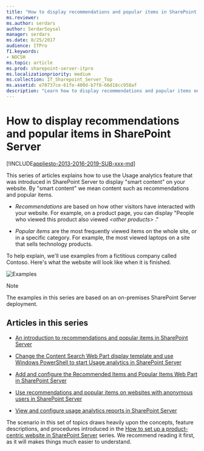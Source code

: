 ```yaml
---
title: "How to display recommendations and popular items in SharePoint Server"
ms.reviewer: 
ms.author: serdars
author: SerdarSoysal
manager: serdars
ms.date: 8/25/2017
audience: ITPro
f1.keywords:
- NOCSH
ms.topic: article
ms.prod: sharepoint-server-itpro
ms.localizationpriority: medium
ms.collection: IT_Sharepoint_Server_Top
ms.assetid: e70737ce-61fe-400d-b7f8-66d18cc958af
description: "Learn how to display recommendations and popular items on a SharePoint Server site."
---
```


# How to display recommendations and popular items in SharePoint Server

[!INCLUDE[appliesto-2013-2016-2019-SUB-xxx-md](../includes/appliesto-2013-2016-2019-SUB-xxx-md.md)]
  
This series of articles explains how to use the Usage analytics feature that was introduced in SharePoint Server to display "smart content" on your website. By "smart content" we mean content such as recommendations and popular items.
  
-  *Recommendations*  are based on how other visitors have interacted with your website. For example, on a product page, you can display "People who viewed this product also viewed  *\<other products\>*  ." 
    
-  *Popular items*  are the most frequently viewed items on the whole site, or in a specific category. For example, the most viewed laptops on a site that sells technology products. 
    
To help explain, we'll use examples from a fictitious company called Contoso. Here's what the website will look like when it is finished.
  
![Examples](../media/OTCSP_Examples.png)
  
> [!NOTE]
> The examples in this series are based on an on-premises SharePoint Server deployment. 
  
## Articles in this series

- [An introduction to recommendations and popular items in SharePoint Server](an-introduction-to-recommendations-and-popular-items.md)
    
- [Change the Content Search Web Part display template and use Windows PowerShell to start Usage analytics in SharePoint Server](change-the-content-search-web-part-display-template-and-use-windows-powershell-t.md)
    
- [Add and configure the Recommended Items and Popular Items Web Part in SharePoint Server](add-and-configure-the-recommended-items-and-popular-items-web-part.md)
    
- [Use recommendations and popular items on websites with anonymous users in SharePoint Server](use-recommendations-and-popular-items-on-websites-with-anonymous-users.md)
    
- [View and configure usage analytics reports in SharePoint Server](view-and-configure-usage-analytics-reports.md)
    
The scenario in this set of topics draws heavily upon the concepts, feature descriptions, and procedures introduced in the [How to set up a product-centric website in SharePoint Server](how-to-set-up-a-product-centric-website.md) series. We recommend reading it first, as it will makes things much easier to understand. 
  

